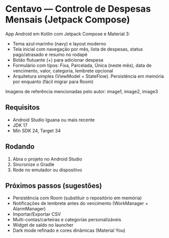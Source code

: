 # Centavo — Controle de Despesas Mensais (Jetpack Compose)

App Android em Kotlin com Jetpack Compose e Material 3:
- Tema azul‑marinho (navy) e layout moderno
- Tela inicial com navegação por mês, lista de despesas, status pago/atrasado e resumo no rodapé
- Botão flutuante (+) para adicionar despesa
- Formulário com tipos: Fixa, Parcelada, Única (neste mês), data de vencimento, valor, categoria, lembrete opcional
- Arquitetura simples (ViewModel + StateFlow). Persistência em memória por enquanto (fácil migrar para Room)

Imagens de referência mencionadas pelo autor: image1, image2, image3

## Requisitos
- Android Studio Iguana ou mais recente
- JDK 17
- Min SDK 24, Target 34

## Rodando
1. Abra o projeto no Android Studio
2. Sincronize o Gradle
3. Rode no emulador ou dispositivo

## Próximos passos (sugestões)
- Persistência com Room (substituir o repositório em memória)
- Notificações de lembrete antes do vencimento (WorkManager + AlarmManager)
- Importar/Exportar CSV
- Multi-contas/carteiras e categorias personalizáveis
- Widget de saldo no launcher
- Dark mode refinado e cores dinâmicas (Material You)